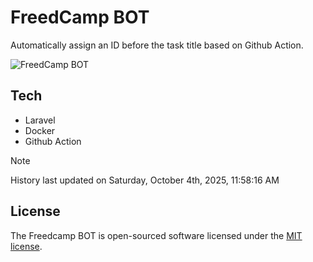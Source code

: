 # FreedCamp BOT

Automatically assign an ID before the task title based on Github Action.

![FreedCamp BOT](https://repository-images.githubusercontent.com/737932867/7d34798b-2680-471c-b089-a78a718d3d6a)

## Tech

- Laravel
- Docker
- Github Action

> [!NOTE]  
> History last updated on Saturday, October 4th, 2025, 11:58:16 AM

## License

The Freedcamp BOT is open-sourced software licensed under the [MIT license](https://opensource.org/licenses/MIT).
